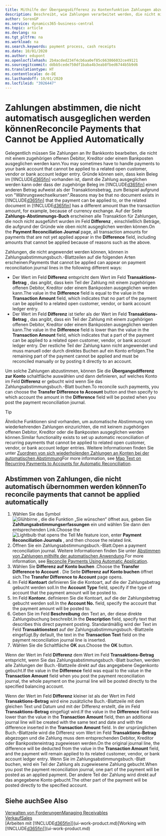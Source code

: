```yaml
---
title: Mithilfe der Übergangsdifferenz zu Kontenfunktion Zahlungen abzustimmen| Microsoft Docs
description: Beschreibt, wie Zahlungen verarbeitet werden, die nicht mit einem Beleg ausgeglichen werden können - beispielsweise wenn ein Wechselkurs Beträge bucht, die sich unterscheiden.
author: SorenGP
ms.service: dynamics365-business-central
ms.topic: article
ms.devlang: na
ms.tgt_pltfrm: na
ms.workload: na
ms.search.keywords: payment process, cash receipts
ms.date: 10/01/2020
ms.author: edupont
ms.openlocfilehash: 2b4acded234f4cb6aa0ef85c663866032ce49121
ms.sourcegitcommit: ddbb5cede750df1baba4b3eab8fbed6744b5b9d6
ms.translationtype: HT
ms.contentlocale: de-DE
ms.lasthandoff: 10/01/2020
ms.locfileid: "3926447"
---
```

# <a name="reconcile-payments-that-cannot-be-applied-automatically"></a><span data-ttu-id="e729b-103">Zahlungen abstimmen, die nicht automatisch ausgeglichen werden können</span><span class="sxs-lookup"><span data-stu-id="e729b-103">Reconcile Payments that Cannot be Applied Automatically</span></span>
<span data-ttu-id="e729b-104">Gelegentlich müssen Sie Zahlungen an Ihr Bankkonto bearbeiten, die nicht mit einem zugehörigen offenen Debitor, Kreditor oder einem Bankposten ausgeglichen werden kann.</span><span class="sxs-lookup"><span data-stu-id="e729b-104">You may sometimes have to handle payments to your bank account that cannot be applied to a related open customer, vendor or bank account ledger entry.</span></span> <span data-ttu-id="e729b-105">Gründe können sein, dass kein Beleg im [!INCLUDE[d365fin](includes/d365fin_md.md)] vorhanden ist, damit die Zahlung ausgeglichen werden kann oder dass der zugehörige Beleg im [!INCLUDE[d365fin](includes/d365fin_md.md)] einen anderen Betrag aufweist als der Transaktionsbetrag, zum Beispiel aufgrund von "Währungswechselkursen".</span><span class="sxs-lookup"><span data-stu-id="e729b-105">Reasons may be that no document exists in [!INCLUDE[d365fin](includes/d365fin_md.md)] that the payment can be applied to, or the related document in [!INCLUDE[d365fin](includes/d365fin_md.md)] has a different amount than the transaction amount, for example, because of currency exchange.</span></span> <span data-ttu-id="e729b-106">Auf der Seite **Zahlungs-Abstimmungs-Buch** erscheinen alle Transaktion für Zahlungen, die noch nicht ausgeführt wurden im Feld **Differenz** , einschließlich Beträge, die aufgrund der Gründe wie oben nicht ausgeglichen werden können.</span><span class="sxs-lookup"><span data-stu-id="e729b-106">On the **Payment Reconciliation Journal** page, all transaction amounts for payments that are not yet applied appear in the **Difference** field, including amounts that cannot be applied because of reasons such as the above.</span></span>

<span data-ttu-id="e729b-107">Zahlungen, die nicht angewendet werden können, können in Zahlungsabstimmungsbuch.-Blattzeilen auf die folgenden Arten erscheinen:</span><span class="sxs-lookup"><span data-stu-id="e729b-107">Payments that cannot be applied can appear on payment reconciliation journal lines in the following different ways:</span></span>

* <span data-ttu-id="e729b-108">Der Wert im Feld **Differenz** entspricht dem Wert im Feld **Transaktions-Betrag** , das angibt, dass kein Teil der Zahlung mit einem zugehörigen offenen Debitor, Kreditor oder einem Bankposten ausgeglichen werden kann.</span><span class="sxs-lookup"><span data-stu-id="e729b-108">The value in the **Difference** field is equal to the value in the **Transaction Amount** field, which indicates that no part of the payment can be applied to a related open customer, vendor, or bank account ledger entry.</span></span>
* <span data-ttu-id="e729b-109">Der Wert im Feld **Differenz** ist tiefer als der Wert im Feld **Transaktions-Betrag** , das angibt, dass ein Teil der Zahlung mit einem zugehörigen offenen Debitor, Kreditor oder einem Bankposten ausgeglichen werden kann.</span><span class="sxs-lookup"><span data-stu-id="e729b-109">The value in the **Difference** field is lower than the value in the **Transaction Amount** field, which indicates that a part of the payment can be applied to a related open customer, vendor, or bank account ledger entry.</span></span> <span data-ttu-id="e729b-110">Der restliche Teil der Zahlung kann nicht angewendet und muss manuell oder durch direktes Buchen auf ein Konto erfolgen.</span><span class="sxs-lookup"><span data-stu-id="e729b-110">The remaining part of the payment cannot be applied and must be reconciled manually or by posting it directly to an account.</span></span>

<span data-ttu-id="e729b-111">Um solche Zahlungen abzustimmen, können Sie die **Übergangsdifferenz zur Konto** schaltfläche auswählen und dann definieren, auf welches Konto im Feld **Differenz** er gebucht wird wenn Sie das Zahlungsabstimmungsbuch.-Blatt buchen.</span><span class="sxs-lookup"><span data-stu-id="e729b-111">To reconcile such payments, you can choose the **Transfer Difference to Account** button and then specify to which account the amount in the **Difference** field will be posted when you post the payment reconciliation journal.</span></span>

> [!TIP]  
>   <span data-ttu-id="e729b-112">Ähnliche Funktionen sind vorhanden, um automatische Abstimmung von wiederkehrenden Zahlungen einzurichten, die mit keinem zugehörigen offenen Debitor, Kreditor oder die Bankposten ausgeglichen werden können.</span><span class="sxs-lookup"><span data-stu-id="e729b-112">Similar functionality exists to set up automatic reconciliation of recurring payments that cannot be applied to related open customer, vendor, or bank account ledger entries.</span></span> <span data-ttu-id="e729b-113">Weitere Informationen finden Sie unter [Zuordnen von sich wiederholenden Zahlungen an Konten bei der automatischen Abstimmung](receivables-how-map-text-recurring-payments-accounts-auto-reconcilliation.md)</span><span class="sxs-lookup"><span data-stu-id="e729b-113">For more information, see [Map Text on Recurring Payments to Accounts for Automatic Reconciliation](receivables-how-map-text-recurring-payments-accounts-auto-reconcilliation.md).</span></span>

## <a name="to-reconcile-payments-that-cannot-be-applied-automatically"></a><span data-ttu-id="e729b-114">Abstimmen von Zahlungen, die nicht automatisch übernommen werden können</span><span class="sxs-lookup"><span data-stu-id="e729b-114">To reconcile payments that cannot be applied automatically</span></span>
1. <span data-ttu-id="e729b-115">Wählen Sie das Symbol ![Glühbirne , die die Funktion „Sie wünschen“ öffnet](media/ui-search/search_small.png "Was möchten Sie tun?") aus, geben Sie **Zahltungsabstimmungserfassungen** ein und wählen Sie dann den entsprechenden Link.</span><span class="sxs-lookup"><span data-stu-id="e729b-115">Choose the ![Lightbulb that opens the Tell Me feature](media/ui-search/search_small.png "Tell me what you want to do") icon, enter **Payment Reconciliation Journals** , and then choose the related link.</span></span>
2. <span data-ttu-id="e729b-116">Öffnen Sie ein Zahlungsabstimmungsbuch.-Blatt.</span><span class="sxs-lookup"><span data-stu-id="e729b-116">Open a payment reconciliation journal.</span></span> <span data-ttu-id="e729b-117">Weitere Informationen finden Sie unter [Abstimmen von Zahlungen mithilfe der automatischen Anwendung](receivables-how-reconcile-payments-auto-application.md).</span><span class="sxs-lookup"><span data-stu-id="e729b-117">For more information, see [Reconcile Payments Using Automatic Application](receivables-how-reconcile-payments-auto-application.md).</span></span>
3. <span data-ttu-id="e729b-118">Wählen Sie **Differenz auf Konto buchen** .</span><span class="sxs-lookup"><span data-stu-id="e729b-118">Choose the **Transfer Difference to Account** .</span></span> <span data-ttu-id="e729b-119">Die Seite **Differenz auf Konto buchen** öffnet sich.</span><span class="sxs-lookup"><span data-stu-id="e729b-119">The **Transfer Difference to Account** page opens.</span></span>
4. <span data-ttu-id="e729b-120">Im Feld **Kontoart** definieren Sie die Kontoart, auf die der Zahlungsbetrag gebucht werden soll.</span><span class="sxs-lookup"><span data-stu-id="e729b-120">In the **Account Type** field, specify if the type of account that the payment amount will be posted to.</span></span>
5. <span data-ttu-id="e729b-121">Im Feld **Kontonr.** definieren Sie die Kontoart, auf die der Zahlungsbetrag gebucht werden soll.</span><span class="sxs-lookup"><span data-stu-id="e729b-121">In the **Account No.** field, specify the account that the payment amount will be posted to.</span></span>
6. <span data-ttu-id="e729b-122">Geben Sie im Feld **Beschreibung** den Text an, der diese direkte Zahlungsbuchung beschreibt.</span><span class="sxs-lookup"><span data-stu-id="e729b-122">In the **Description** field, specify text that describes this direct payment posting.</span></span> <span data-ttu-id="e729b-123">Standardmäßig wird der Text im Feld **Transaktionstext** auf der Zahlungsabstimmungsbuch.-Blattzeile eingefügt.</span><span class="sxs-lookup"><span data-stu-id="e729b-123">By default, the text in the **Transaction Text** field on the payment reconciliation journal line is inserted.</span></span>
7. <span data-ttu-id="e729b-124">Wählen Sie die Schaltfläche **OK** aus.</span><span class="sxs-lookup"><span data-stu-id="e729b-124">Choose the **OK** button.</span></span>

<span data-ttu-id="e729b-125">Wenn der Wert im Feld **Differenz** dem Wert im Feld **Transaktions-Betrag** entspricht, wenn Sie das Zahlungsabstimmungsbuch.-Blatt buchen, werden alle Zahlungen der Buch.-Blattzeile direkt auf das angegebene Gegenkonto gebucht.</span><span class="sxs-lookup"><span data-stu-id="e729b-125">If the value in the **Difference** field was equal to the value in the **Transaction Amount** field when you post the payment reconciliation journal, the whole payment on the journal line will be posted directly to the specified balancing account.</span></span>

<span data-ttu-id="e729b-126">Wenn der Wert im Feld **Differenz** kleiner ist als der Wert im Feld **Transaktions-Betrag** wird eine zusätzliche Buch.-Blattzeile mit dem gleichen Text und Datum und mit der Differenz erstellt, die im Feld **Transaktions-Betrag** eingefügt wird.</span><span class="sxs-lookup"><span data-stu-id="e729b-126">If the value in the **Difference** field was lower than the value in the **Transaction Amount** field, then an additional journal line will be created with the same text and date and with the difference inserted in the **Transaction Amount** field.</span></span> <span data-ttu-id="e729b-127">In der ursprünglichen Buch.-Blattzeile wird die Differenz vom Wert im Feld **Transaktions-Betrag** abgezogen und die Zahlung muss dem entsprechenden Debitor, Kreditor oder Bankposteneintrag zugewiesen werden.</span><span class="sxs-lookup"><span data-stu-id="e729b-127">On the original journal line, the difference will be deducted from the value in the **Transaction Amount** field, and the payment will remain applied to its related customer, vendor, or bank account ledger entry.</span></span> <span data-ttu-id="e729b-128">Wenn Sie im Zahlungsabstimmungsbuch.-Blatt buchen, wird ein Teil der Zahlung als zugewiesene Zahlung gebucht.</span><span class="sxs-lookup"><span data-stu-id="e729b-128">When you post the payment reconciliation journal, one part of the payment will be posted as an applied payment.</span></span> <span data-ttu-id="e729b-129">Der andere Teil der Zahlung wird direkt auf das angegebene Konto gebucht.</span><span class="sxs-lookup"><span data-stu-id="e729b-129">The other part of the payment will be posted directly to the specified account.</span></span>

## <a name="see-also"></a><span data-ttu-id="e729b-130">Siehe auch</span><span class="sxs-lookup"><span data-stu-id="e729b-130">See Also</span></span>
[<span data-ttu-id="e729b-131">Verwalten von Forderungen</span><span class="sxs-lookup"><span data-stu-id="e729b-131">Managing Receivables</span></span>](receivables-manage-receivables.md)  
[<span data-ttu-id="e729b-132">Verkauf</span><span class="sxs-lookup"><span data-stu-id="e729b-132">Sales</span></span>](sales-manage-sales.md)  
<span data-ttu-id="e729b-133">[Arbeiten mit [!INCLUDE[d365fin](includes/d365fin_md.md)]](ui-work-product.md)</span><span class="sxs-lookup"><span data-stu-id="e729b-133">[Working with [!INCLUDE[d365fin](includes/d365fin_md.md)]](ui-work-product.md)</span></span>
